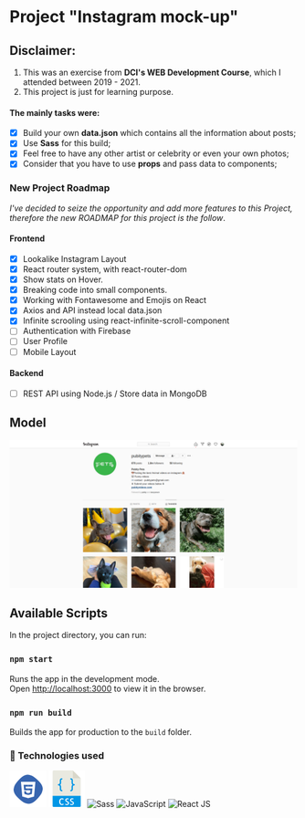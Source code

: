 # Project "Instagram mock-up"

## **Disclaimer**: 
1. This was an exercise from **DCI's WEB Development Course**, which I attended between 2019 - 2021. 
2. This project is just for learning purpose. 

#### The mainly tasks were: 
- [x] Build your own **data.json** which contains all the information about posts;
- [x] Use **Sass** for this build;
- [x] Feel free to have any other artist or celebrity or even your own photos;
- [x] Consider that you have to use **props** and pass data to components;

### New Project Roadmap
*I've decided to seize the opportunity and add more features to this Project, therefore the new ROADMAP for this project is the follow*.

#### Frontend
- [x] Lookalike Instagram Layout
- [x] React router system, with react-router-dom
- [x] Show stats on Hover.
- [x] Breaking code into small components.
- [x] Working with Fontawesome and Emojis on React
- [x] Axios and API instead local data.json
- [x] Infinite scrooling using react-infinite-scroll-component
- [ ] Authentication with Firebase
- [ ] User Profile
- [ ] Mobile Layout

#### Backend
- [ ] REST API using Node.js / Store data in MongoDB

## Model
![screenshot](./doc/img/pubity.png)

## Available Scripts

In the project directory, you can run:

### `npm start`

Runs the app in the development mode.<br />
Open [http://localhost:3000](http://localhost:3000) to view it in the browser.

### `npm run build`

Builds the app for production to the `build` folder.<br />

### 🚀 Technologies used
![html](./doc/img/html.png)
![css](./doc/img/css.png)
![Sass](https://user-images.githubusercontent.com/47280551/71610255-1829a200-2b6e-11ea-851c-8a7e48ac2eed.png)
![JavaScript](https://williamavasquez.herokuapp.com/img/js.png)
![React JS](https://user-images.githubusercontent.com/47280551/71610254-17910b80-2b6e-11ea-9997-eef4b39fd673.png)
